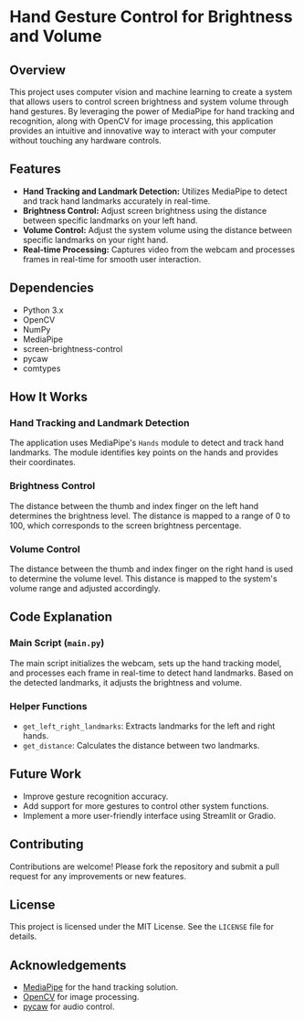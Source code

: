 # Hand Gesture Control for Brightness and Volume

## Overview

This project uses computer vision and machine learning to create a system that allows users to control screen brightness and system volume through hand gestures. By leveraging the power of MediaPipe for hand tracking and recognition, along with OpenCV for image processing, this application provides an intuitive and innovative way to interact with your computer without touching any hardware controls.

## Features

- **Hand Tracking and Landmark Detection:** Utilizes MediaPipe to detect and track hand landmarks accurately in real-time.
- **Brightness Control:** Adjust screen brightness using the distance between specific landmarks on your left hand.
- **Volume Control:** Adjust the system volume using the distance between specific landmarks on your right hand.
- **Real-time Processing:** Captures video from the webcam and processes frames in real-time for smooth user interaction.

## Dependencies

- Python 3.x
- OpenCV
- NumPy
- MediaPipe
- screen-brightness-control
- pycaw
- comtypes

## How It Works

### Hand Tracking and Landmark Detection

The application uses MediaPipe's `Hands` module to detect and track hand landmarks. The module identifies key points on the hands and provides their coordinates.

### Brightness Control

The distance between the thumb and index finger on the left hand determines the brightness level. The distance is mapped to a range of 0 to 100, which corresponds to the screen brightness percentage.

### Volume Control

The distance between the thumb and index finger on the right hand is used to determine the volume level. This distance is mapped to the system's volume range and adjusted accordingly.

## Code Explanation

### Main Script (`main.py`)

The main script initializes the webcam, sets up the hand tracking model, and processes each frame in real-time to detect hand landmarks. Based on the detected landmarks, it adjusts the brightness and volume.

### Helper Functions

- `get_left_right_landmarks`: Extracts landmarks for the left and right hands.
- `get_distance`: Calculates the distance between two landmarks.
  
## Future Work

- Improve gesture recognition accuracy.
- Add support for more gestures to control other system functions.
- Implement a more user-friendly interface using Streamlit or Gradio.

## Contributing

Contributions are welcome! Please fork the repository and submit a pull request for any improvements or new features.

## License

This project is licensed under the MIT License. See the `LICENSE` file for details.

## Acknowledgements

- [MediaPipe](https://mediapipe.dev/) for the hand tracking solution.
- [OpenCV](https://opencv.org/) for image processing.
- [pycaw](https://github.com/AndreMiras/pycaw) for audio control.


